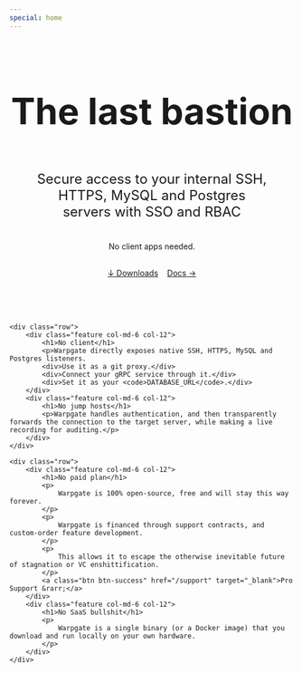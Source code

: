 ```yaml
---
special: home
---
```


<div id="animation-container-home"></div>

<style>
    #animation-container-home {
        margin: auto;
        max-width: 500px;
    }
</style>

<div class="homepage">
    <div class="jumbo">
        <h1>The last bastion</h1>
        <p class="lead title">Secure access to your internal SSH, HTTPS, MySQL and Postgres servers with SSO and RBAC</p>
        <p class="lead subtitle">No client apps needed.</p>
        <div class="buttons">
            <a class="btn btn-success" href="https://github.com/warp-tech/warpgate/releases" target="_blank">&darr; Downloads</a>
            <a class="btn btn-warning" href="/docs">Docs &rarr;</a>
        </div>
    </div>

    <div class="row">
        <div class="feature col-md-6 col-12">
            <h1>No client</h1>
            <p>Warpgate directly exposes native SSH, HTTPS, MySQL and Postgres listeners.
            <div>Use it as a git proxy.</div>
            <div>Connect your gRPC service through it.</div>
            <div>Set it as your <code>DATABASE_URL</code>.</div>
        </div>
        <div class="feature col-md-6 col-12">
            <h1>No jump hosts</h1>
            <p>Warpgate handles authentication, and then transparently forwards the connection to the target server, while making a live recording for auditing.</p>
        </div>
    </div>

    <div class="row">
        <div class="feature col-md-6 col-12">
            <h1>No paid plan</h1>
            <p>
                Warpgate is 100% open-source, free and will stay this way forever.
            </p>
            <p>
                Warpgate is financed through support contracts, and custom-order feature development.
            </p>
            <p>
                This allows it to escape the otherwise inevitable future of stagnation or VC enshittification.
            </p>
            <a class="btn btn-success" href="/support" target="_blank">Pro Support &rarr;</a>
        </div>
        <div class="feature col-md-6 col-12">
            <h1>No SaaS bullshit</h1>
            <p>
                Warpgate is a single binary (or a Docker image) that you download and run locally on your own hardware.
            </p>
        </div>
    </div>
</div>

<style>
    .homepage {
        /* width: 400px; */
    }

    .jumbo {
        display: flex;
        flex-direction: column;
        align-items: center;
        text-align: center;
        margin-bottom: 5rem;
    }

    .jumbo h1 {
        font-size: 4rem;
    }

    .jumbo .buttons {
        display: flex;
        gap: 1rem;
        margin-top: 1rem;
    }

    .lead {
        max-width: 412px;
    }

    .title {
        font-size: 1.5rem;
    }

    .feature {
        margin-bottom: 2rem;
    }

    article {
        max-width: 100% !important;
    }
</style>
